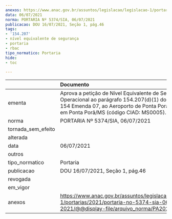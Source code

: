 ```yaml
---
anexos: https://www.anac.gov.br/assuntos/legislacao/legislacao-1/portarias/2021/portaria-no-5374-sia-06-07-2021/@@display-file/arquivo_norma/PA2021-5374.pdf
data: 06/07/2021
norma: PORTARIA Nº 5374/SIA, 06/07/2021
publicacao: DOU 16/07/2021, Seção 1, pág.46
tags:
- '154.207'
- nível equivalente de segurança
- portaria
- rbac
tipo_normatico: Portaria
hide: 
- toc 
 
---
```


|                    | Documento                                                                                                                                                                                          |
|:-------------------|:---------------------------------------------------------------------------------------------------------------------------------------------------------------------------------------------------|
| ementa             | Aprova a petição de Nível Equivalente de Segurança Operacional ao parágrafo 154.207(d)(1) do RBAC nº 154 Emenda 07, ao Aeroporto de Ponta Porã, localizado em Ponta Porã/MS (código CIAD: MS0005). |
| norma              | PORTARIA Nº 5374/SIA, 06/07/2021                                                                                                                                                                   |
| tornada_sem_efeito |                                                                                                                                                                                                    |
| alterada           |                                                                                                                                                                                                    |
| data               | 06/07/2021                                                                                                                                                                                         |
| outros             |                                                                                                                                                                                                    |
| tipo_normatico     | Portaria                                                                                                                                                                                           |
| publicacao         | DOU 16/07/2021, Seção 1, pág.46                                                                                                                                                                    |
| revogada           |                                                                                                                                                                                                    |
| em_vigor           |                                                                                                                                                                                                    |
| anexos             | https://www.anac.gov.br/assuntos/legislacao/legislacao-1/portarias/2021/portaria-no-5374-sia-06-07-2021/@@display-file/arquivo_norma/PA2021-5374.pdf                                               |